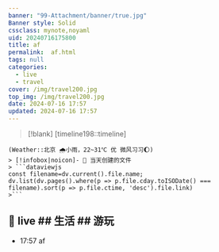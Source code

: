 ```yaml
---
banner: "99-Attachment/banner/true.jpg"
Banner style: Solid
cssclass: mynote,noyaml
uid: 20240716175800 
title: af
permalink:  af.html
tags: null
categories:
  - live
  - travel
cover: /img/travel200.jpg
top_img: /img/travel200.jpg
date: 2024-07-16 17:57
updated: 2024-07-16 17:57
---
```

> [!blank] 
> [timeline198::timeline]
```ad-flex
(Weather::北京 🌧小雨，22~31℃ 优 微风习习🌔)
> [!infobox|noicon]- 🔖 当天创建的文件
> ```dataviewjs 
const filename=dv.current().file.name;
dv.list(dv.pages().where(p => p.file.cday.toISODate() === filename).sort(p => p.file.ctime, 'desc').file.link) 
>```
```

## 🌈 live ## 生活 ## 游玩
- 17:57 af